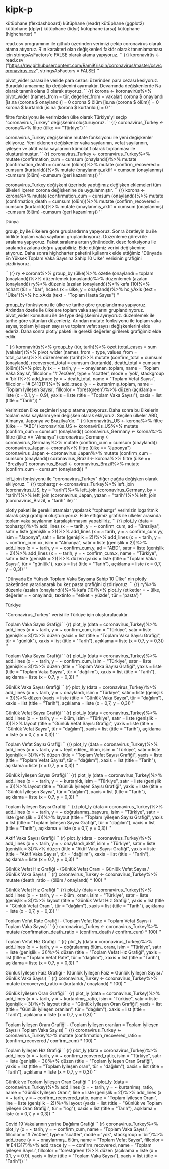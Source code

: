 # kipk-p
kütüphane (flexdashboard)
kütüphane (readr)
kütüphane (ggplot2)
kütüphane (dplyr)
kütüphane (tidyr)
kütüphane (arsa)
kütüphane (highcharter)
''

read.csv programının ile github üzerinden verimizi çekip coronavirus olarak atama atıyoruz. R'ın karakteri olan değişkenleri faktör olarak tanımlamaması için stringsAsFactors'e FALSE olarak atama yapıyoruz.
`` {r}
koronavirüs <- read.csv ("https://raw.githubusercontent.com/RamiKrispin/coronavirus/master/csv/coronavirus.csv", stringsAsFactors = FALSE)
''


pivot_wider parası ile veride para cezası üzerinden para cezası kesiyoruz. Buradaki amacımız tip değişkenini ayırmaktır. Devamında değişkenlerde Na olarak tanımlı olana 0 olarak atıyoruz.
`` {r}
korona <- koronavirüs%>% 
 pivot_wider (names_from = tür, değerler_from = vakalar)
corona $ onaylandı [is.na (corona $ onaylandı)] = 0
corona $ ölüm [is.na (corona $ ölüm)] = 0
korona $ kurtarıldı [is.na (korona $ kurtarıldı)] = 0
''

filtre fonksiyonu ile verimizden ülke olarak Türkiye'yi seçip "coronavirus_Turkey" değişkenini oluşturuyoruz.
`` {r}
coronavirus_Turkey <- corona%>%
  filtre (ülke == "Türkiye")
''

coronavirus_Turkey değişkenine mutate fonksiyonu ile yeni değişkenler ekliyoruz. Yeni eklenen değişkenler vaka sayılarının, vefat sayılarının, iyileşen ve aktif vaka sayılarının kümülatif olarak toplanması ile oluşturulmuştur.
`` {r}
coronavirus_Turkey <- coronavirus_Turkey%>%
  mutate (confirmation_cum = cumsum (onaylandı))%>%
  mutate (confirmation_death = cumsum (ölüm))%>%
  mutate (confirm_recovered = cumsum (kurtarıldı))%>%
  mutate (onaylanmış_aktif = cumsum (onaylanmış) -cumsum (ölüm) -cumsum (geri kazanılmış))
''

coronavirus_Turkey değişkeni üzerinde yaptığımız değişken eklemeleri tüm ülkeleri içeren corona değişkenine de uygulanmıştır.
`` {r}
korona <- korona%>%
  mutate (confirmation_cum = cumsum (onaylandı))%>%
  mutate (confirmation_death = cumsum (ölüm))%>%
  mutate (confirm_recovered = cumsum (kurtarıldı))%>%
  mutate (onaylanmış_aktif = cumsum (onaylanmış) -cumsum (ölüm) -cumsum (geri kazanılmış))
''

Dünya

group_by ile ülkelere göre gruplandırma yapıyoruz. Sonra özetleyin bu ile birlikte toplam vaka sayılarını gruplandırıyoruz. Düzenleme görevi ile sıralama yapıyoruz. Fakat sıralama artan yönündedir. desc fonksiyonu ile sıralandı azalana doğru yapabiliriz. Elde ettiğimiz veriyi değişkenine atıyoruz. Daha sonra highcharter paketini kullanrak elde ettiğimiz "Dünyada En Yüksek Toplam Vaka Sayısına Sahip 10 Ülke" verisinin grafiğini çizdiriyoruz.

`` {r}
ry <-corona%>% group_by (ülke)%>%
     özetle (onaylandı = toplam (onaylandı))%>%
     düzenlemek (onaylandı)%>%
     düzenlemek (azalan (onaylandı))
ry%>%
  düzenle (azalan (onaylandı))%>%
  kafa (10)%>% 
  hchart (tür = "bar", hcaes (x = ülke, y = onaylandı))%>%
  hc_yAxis (text = "Ülke")%>% 
  hc_xAxis (text = "Toplam Hasta Sayısı")
''

group_by fonksiyonu ile ülke ve tarihe göre gruplandırma yapıyoruz. Ardından özetle ile ülkelere toplam vaka sayılarını gruplandırıyoruz. pivot_wider komutunu ile de type değişkenini ayırıyoruz. düzenlemek ile tarihe göre sütunları düzenleriz. Arından mutate fonksiyonu ile toplam vaka sayısı, toplam iyileşen sayısı ve toplam vefat sayısı değişkenlerini elde ederiz. Daha sonra plotly paketi ile gerekli değerler girilerek grafiğimiz elde edilir.

`` {r}
koronavirüs%>% 
  group_by (tür, tarih)%>%
  özet (total_cases = sum (vakalar))%>%
  pivot_wider (names_from = type, values_from = total_cases)%>%
  düzenlemek (tarih)%>%
  mutate (confirm_total = cumsum (onaylandı),
                recoveryed_total = cumsum (kurtarıldı),
                death_total = cumsum (ölüm))%>%
  plot_ly (x = ~ tarih,
                  y = ~ onaylanan_toplam,
                  name = 'Toplam Vaka Sayısı', 
                  fillcolor = '# 7ec0ee',
                  type = 'scatter',
                  mode = 'yok', 
                  stackgroup = 'bir')%>%
  add_trace (y = ~ death_total, 
             name = "Toplam Vefat Sayısı",
             fillcolor = '# E41317')%>%
  add_trace (y = ~ kurtarılmış_toplam, 
            name = 'Toplam İyileşen Sayısı', 
            fillcolor = 'forestgreen')%>%
  düzen (açıklama = liste (x = 0.1, y = 0.9),
         yaxis = liste (title = "Toplam Vaka Sayısı"),
         xaxis = list (title = "Tarih"))
''


Verimizden ülke seçimleri yapıp atama yapıyoruz. Daha sonra bu ülkelerin toplam vaka sayılarını yeni değişken olarak ekliyoruz. Seçilen ülkeler ABD, Almanya, Japonya ve Brazilya'dır.
`` {r}
koronavirüs_US <- korona%>%
  filtre (ülke == "ABD")
koronavirüs_US <- koronavirüs_US%>%
  mutate (confirm_cum = cumsum (onaylandı))
coronavirus_Germany <- korona%>%
  filtre (ülke == "Almanya")
coronavirus_Germany <- coronavirus_Germany%>%
  mutate (confirm_cum = cumsum (onaylandı))
coronavirus_Japan <- corona%>%
  filtre (ülke == "Japonya")
coronavirus_Japan <- coronavirus_Japan%>%
  mutate (confirm_cum = cumsum (onaylandı))
coronavirus_Brazil <- korona%>%
  filtre (ülke == "Brezilya")
coronavirus_Brazil <- coronavirus_Brazil%>%
  mutate (confirm_cum = cumsum (onaylandı))
''

left_join fonksiyonu ile "coronavirus_Turkey" diğer çağda değişken olarak ekliyoruz.
`` {r}
tophastgr <- coronavirus_Turkey%>% 
  left_join (coronavirus_US, by = "tarih")%>%
  left_join (coronavirus_Germany, by = "tarih")%>%
  left_join (coronavirus_Japan, yazan = "tarih")%>%
  left_join (coronavirus_Brazil, = "tarih" ile)
''

plotly paketi ile gerekli atamalar yapılarak "tophastgr" verimizin logaritmik olarak çizgi grafiğini oluşturuyoruz. Elde ettiğimiz grafik ile ülkeler arasında toplam vaka sayılarının karşılaştırmasını yapabiliriz.
`` {r}
plot_ly (data = tophastgr)%>%
  add_lines (x = ~ tarih,
            y = ~ confirm_cum,
            ad = "Brezilya", satır = liste (genişlik = 2))%>%
  add_lines (x = ~ tarih,
            y = ~ confirm_cum.yy,
                    isim = "Japonya", satır = liste (genişlik = 2))%>%
  add_lines (x = ~ tarih,
            y = ~ confirm_cum.xx,
            isim = "Almanya", satır = liste (genişlik = 2))%>%
  add_lines (x = ~ tarih,
            y = ~ confirm_cum.y,
            ad = "ABD", satır = liste (genişlik = 2))%>%
  add_lines (x = ~ tarih,
            y = ~ confirm_cum.x,
            name = "Türkiye", satır = liste (genişlik = 2))%>%
  düzen (yaxis = liste (title = "Toplam Vaka Sayısı", tür = "günlük"),
         xaxis = list (title = "Tarih"),
         açıklama = liste (x = 0,7, y = 0,3))
''



"Dünyada En Yüksek Toplam Vaka Sayısına Sahip 10 Ülke" nin plotly paketinden yararlanarak bu kez pasta grafiğini çizdiriyoruz.
`` {r}
ry%>%
  düzenle (azalan (onaylandı))%>%
  kafa (10)%>%
  plot_ly (etiketler = ~ ülke, değerler = ~ onaylandı,
          textinfo = "etiket + yüzde",
          tür = 'pasta')
''


Türkiye

"Coronavirus_Turkey" verisi ile Türkiye için oluşturulacaktır.

Toplam Vaka Sayısı Grafiği
`` {r}
plot_ly (data = coronavirus_Turkey)%>%
  add_lines (x = ~ tarih,
            y = ~ confirm_cum,
            isim = "Türkiye", satır = liste (genişlik = 3))%>%
  düzen (yaxis = list (title = "Toplam Vaka Sayısı Grafiği", tür = "günlük"),
         xaxis = list (title = "Tarih"),
         açıklama = liste (x = 0,7, y = 0,3))
''

Toplam Vaka Sayısı Grafiği
`` {r}
plot_ly (data = coronavirus_Turkey)%>%
  add_lines (x = ~ tarih,
                    y = ~ confirm_cum,
                    isim = "Türkiye", satır = liste (genişlik = 3))%>%
  düzen (title = "Toplam Vaka Sayısı Grafiği",
         yaxis = liste (title = "Toplam Vaka Sayısı", tür = "dağılım"),
         xaxis = list (title = "Tarih"),
         açıklama = liste (x = 0,7, y = 0,3))
''

Günlük Vaka Sayısı Grafiği
`` {r}
plot_ly (data = coronavirus_Turkey)%>%
  add_lines (x = ~ tarih,
            y = ~ onaylandı,
            isim = "Türkiye", satır = liste (genişlik = 3))%>%
  düzen (yaxis = liste (title = "Günlük Vaka Sayısı", tür = "dağılım"),
         xaxis = list (title = "Tarih"),
         açıklama = liste (x = 0,7, y = 0,3))
''

Günlük Vefat Sayısı Grafiği
`` {r}
plot_ly (data = coronavirus_Turkey)%>%
  add_lines (x = ~ tarih,
            y = ~ ölüm,
            isim = "Türkiye", satır = liste (genişlik = 3))%>%
  layout (title = "Günlük Vefat Sayısı Grafiği",
         yaxis = liste (title = "Günlük Vefat Sayısı", tür = "dağılım"),
         xaxis = list (title = "Tarih"),
         açıklama = liste (x = 0,7, y = 0,3))
''

Toplam Vefat Sayısı Grafiği
`` {r}
plot_ly (data = coronavirus_Turkey)%>%
  add_lines (x = ~ tarih,
            y = ~ teyit edilen_ ölüm,
            isim = "Türkiye", satır = liste (genişlik = 3))%>%
  düzen (title = "Toplam Vefat Sayısı Grafiği",
         yaxis = liste (title = "Toplam Vefat Sayısı", tür = "dağılım"),
         xaxis = list (title = "Tarih"),
         açıklama = liste (x = 0,7, y = 0,3))
''

Günlük İyileşen Sayısı Grafiği
`` {r}
plot_ly (data = coronavirus_Turkey)%>%
  add_lines (x = ~ tarih,
            y = ~ kurtarıldı,
            isim = "Türkiye", satır = liste (genişlik = 3))%>%
  layout (title = "Günlük İyileşen Sayısı Grafiği",
         yaxis = liste (title = "Günlük İyileşen Sayısı", tür = "dağılım"),
         xaxis = list (title = "Tarih"),
         açıklama = liste (x = 0,7, y = 0,3))
''

Toplam İyileşen Sayısı Grafiği
`` {r}
plot_ly (data = coronavirus_Turkey)%>%
  add_lines (x = ~ tarih,
            y = ~ doğrulanmış_başvuru,
            isim = "Türkiye", satır = liste (genişlik = 3))%>%
  layout (title = "Toplam İyileşen Sayısı Grafiği",
         yaxis = list (title = "Toplam İyileşen Sayısı Grafiği", tür = "dağılım"),
         xaxis = list (title = "Tarih"),
         açıklama = liste (x = 0,7, y = 0,3))
''

Aktif Vaka Sayısı Grafiği
`` {r}
plot_ly (data = coronavirus_Turkey)%>%
  add_lines (x = ~ tarih,
            y = ~ onaylandı_aktif,
            isim = "Türkiye", satır = liste (genişlik = 3))%>%
  düzen (title = "Aktif Vaka Sayısı Grafiği",
         yaxis = liste (title = "Aktif Vaka Sayısı", tür = "dağılım"),
         xaxis = list (title = "Tarih"),
         açıklama = liste (x = 0,7, y = 0,3))
''

Günlük Vefat Hız Grafiği - (Günlük Vefat Oranı = Günlük Vefat Sayısı / Günlük Vaka Sayısı)
`` {r}
coronavirus_Turkey <- coronavirus_Turkey%>%
  mutate (death_ratio = (ölüm / onaylandı) * 100)
''

Günlük Vefat Hız Grafiği
`` {r}
plot_ly (data = coronavirus_Turkey)%>%
  add_lines (x = ~ tarih,
            y = ~ ölüm_ oranı,
            isim = "Türkiye", satır = liste (genişlik = 3))%>%
  layout (title = "Günlük Vefat Hız Grafiği",
         yaxis = list (title = "Günlük Vefat Oranı", tür = "dağılım"),
         xaxis = list (title = "Tarih"),
         açıklama = liste (x = 0,7, y = 0,3))
''

Toplam Vefat Rate Grafiği - (Toplam Vefat Rate = Toplam Vefat Sayısı / Toplam Vaka Sayısı)
`` {r}
coronavirus_Turkey <- coronavirus_Turkey%>%
  mutate (confirmation_death_ratio = (confirm_death / confirm_cum) * 100)
''

Toplam Vefat Hız Grafiği
`` {r}
plot_ly (data = coronavirus_Turkey)%>%
  add_lines (x = ~ tarih,
            y = ~ doğrulanmış ölüm_ oranı,
            isim = "Türkiye", satır = liste (genişlik = 3))%>%
  düzen (title = "Toplam Vefat Hız Grafiği",
         yaxis = list (title = "Toplam Vefat Rate", tür = "dağılım"),
         xaxis = list (title = "Tarih"),
         açıklama = liste (x = 0,7, y = 0,3))
''

Günlük İyileşen Faiz Grafiği - (Günlük İyileşen Faiz = Günlük İyileşen Sayısı / Günlük Vaka Sayısı)
`` {r}
coronavirus_Turkey <- coronavirus_Turkey%>%
  mutate (recoveryed_ratio = (kurtarıldı / onaylandı) * 100)
''

Günlük İyileşen Oran Grafiği
`` {r}
plot_ly (data = coronavirus_Turkey)%>%
  add_lines (x = ~ tarih,
            y = ~ kurtarılmış_ratio,
            isim = "Türkiye", satır = liste (genişlik = 3))%>%
  layout (title = "Günlük İyileşen Oran Grafiği",
         yaxis = list (title = "Günlük İyileşen oranları", tür = "dağılım"),
         xaxis = list (title = "Tarih"),
         açıklama = liste (x = 0,7, y = 0,3))
''

Toplam İyileşen Oranı Grafiği - (Toplam İyileşen oranları = Toplam İyileşen Sayısı / Toplam Vaka Sayısı)
`` {r}
coronavirus_Turkey <- coronavirus_Turkey%>%
  mutate (confirmation_recovered_ratio = (confirm_recovered / confirm_cum) * 100)
''

Toplam İyileşen Hız Grafiği
`` {r}
plot_ly (data = coronavirus_Turkey)%>%
  add_lines (x = ~ tarih,
            y = ~ confirm_recovered_ratio,
            isim = "Türkiye", satır = liste (genişlik = 3))%>%
  düzen (title = "Toplam İyileşen Oran Grafiği",
         yaxis = list (title = "Toplam İyileşen oran", tür = "dağılım"),
         xaxis = list (title = "Tarih"),
         açıklama = liste (x = 0,7, y = 0,3))
''

Günlük ve Toplam İyileşen Oran Grafiği
`` {r}
plot_ly (data = coronavirus_Turkey)%>%
  add_lines (x = ~ tarih,
            y = ~ kurtarılmış_ratio,
            name = "Günlük İyileşen Oranı", line = liste (genişlik = 2))%>%
  add_lines (x = ~ tarih,
            y = ~ confirm_recovered_ratio,
            name = "Toplam İyileşen Oranı", line = liste (genişlik = 2))%>%
  layout (yaxis = list (title = "Günlük ve Toplam İyileşen Oran Grafiği", tür = "log"),
         xaxis = list (title = "Tarih"),
         açıklama = liste (x = 0,7, y = 0,3))
''



Covid 19 Vakalarının yerine Dağılımı Grafiği
`` {r}
coronavirus_Turkey%>%
  plot_ly (x = ~ tarih,
          y = ~ confirm_cum,
          name = 'Toplam Vaka Sayısı', 
          fillcolor = '# 7ec0ee',
          type = 'scatter',
          mode = 'yok', 
          stackgroup = 'bir')%>%
  add_trace (y = ~ onaylanmış_ ölüm, 
            name = "Toplam Vefat Sayısı",
            fillcolor = '# E41317')%>%
  add_trace (y = ~ confirm_recovered, 
            name = 'Toplam İyileşen Sayısı', 
            fillcolor = 'forestgreen')%>%
  düzen (açıklama = liste (x = 0.1, y = 0.9),
         yaxis = liste (title = "Toplam Vaka Sayısı"),
         xaxis = list (title = "Tarih"))
''
